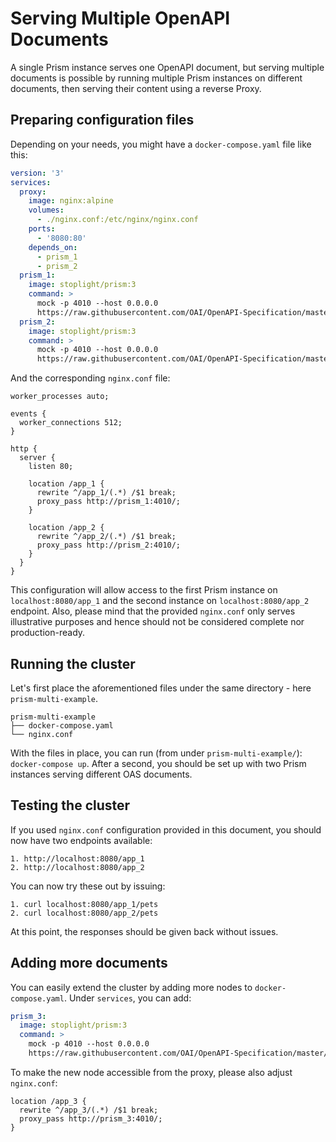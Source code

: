 # Serving Multiple OpenAPI Documents

A single Prism instance serves one OpenAPI document, but serving multiple documents is possible by running multiple Prism instances on different documents, then serving their content using a reverse Proxy. 

## Preparing configuration files

Depending on your needs, you might have a `docker-compose.yaml` file like this:

```yaml
version: '3'
services:
  proxy:
    image: nginx:alpine
    volumes:
      - ./nginx.conf:/etc/nginx/nginx.conf
    ports:
      - '8080:80'
    depends_on:
      - prism_1
      - prism_2
  prism_1:
    image: stoplight/prism:3
    command: >
      mock -p 4010 --host 0.0.0.0
      https://raw.githubusercontent.com/OAI/OpenAPI-Specification/master/examples/v2.0/yaml/petstore.yaml
  prism_2:
    image: stoplight/prism:3
    command: >
      mock -p 4010 --host 0.0.0.0
      https://raw.githubusercontent.com/OAI/OpenAPI-Specification/master/examples/v3.0/petstore.yaml
```

And the corresponding `nginx.conf` file:

```
worker_processes auto;

events {
  worker_connections 512;
}

http {
  server {
    listen 80;

    location /app_1 {
      rewrite ^/app_1/(.*) /$1 break;
      proxy_pass http://prism_1:4010/;
    }

    location /app_2 {
      rewrite ^/app_2/(.*) /$1 break;
      proxy_pass http://prism_2:4010/;
    }
  }
}
```

This configuration will allow access to the first Prism instance on `localhost:8080/app_1` and the second instance on `localhost:8080/app_2` endpoint.
Also, please mind that the provided `nginx.conf` only serves illustrative purposes and hence should not be considered complete nor production-ready.

## Running the cluster

Let's first place the aforementioned files under the same directory - here `prism-multi-example`.

```
prism-multi-example
├── docker-compose.yaml
└── nginx.conf
```

With the files in place, you can run (from under `prism-multi-example/`): `docker-compose up`.
After a second, you should be set up with two Prism instances serving different OAS documents.

## Testing the cluster

If you used `nginx.conf` configuration provided in this document, you should now have two endpoints available:

```
1. http://localhost:8080/app_1
2. http://localhost:8080/app_2
```

You can now try these out by issuing:

```
1. curl localhost:8080/app_1/pets
2. curl localhost:8080/app_2/pets
```

At this point, the responses should be given back without issues.

## Adding more documents

You can easily extend the cluster by adding more nodes to `docker-compose.yaml`.
Under `services`, you can add:

```yaml
prism_3:
  image: stoplight/prism:3
  command: >
    mock -p 4010 --host 0.0.0.0
    https://raw.githubusercontent.com/OAI/OpenAPI-Specification/master/examples/v3.0/petstore.yaml
```

To make the new node accessible from the proxy, please also adjust `nginx.conf`:

```
location /app_3 {
  rewrite ^/app_3/(.*) /$1 break;
  proxy_pass http://prism_3:4010/;
}
```
